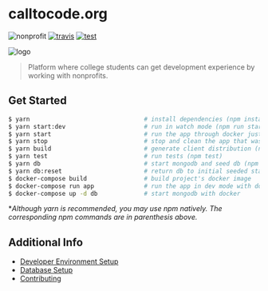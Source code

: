 # calltocode.org

![nonprofit][nonprofit]
[![travis][travis]][travis-url]
[![test][test]][test-url]

![logo][logo]

> Platform where college students can get development experience by working with nonprofits.

## Get Started

```bash
$ yarn                                # install dependencies (npm install)
$ yarn start:dev                      # run in watch mode (npm run start:dev)
$ yarn start                          # run the app through docker just like the test environment (npm start)
$ yarn stop                           # stop and clean the app that was running through docker
$ yarn build                          # generate client distribution (npm run build)
$ yarn test                           # run tests (npm test)
$ yarn db                             # start mongodb and seed db (npm run db)
$ yarn db:reset                       # return db to initial seeded state (npm run db:reset)
$ docker-compose build                # build project's docker image
$ docker-compose run app              # run the app in dev mode with docker
$ docker-compose up -d db             # start mongodb with docker
```
**Although yarn is recommended, you may use npm natively. The corresponding npm commands are in parenthesis above.*

## Additional Info

- [Developer Environment Setup](docs/setup.md)
- [Database Setup](docs/database.md)
- [Contributing](docs/contributing.md)

[nonprofit]: https://img.shields.io/badge/project-nonprofit-ff69b4.svg

[travis]: https://travis-ci.org/CodeForSocialGood/calltocode.org.svg
[travis-url]: https://travis-ci.org/CodeForSocialGood/calltocode.org

[test]: https://img.shields.io/badge/test-calltocode.herokuapp.com-orange.svg
[test-url]: https://calltocode.herokuapp.com/

[logo]: /docs/media/logo.png
